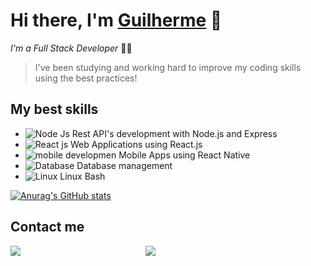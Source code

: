 # Hi there, I'm [Guilherme](https://guilherme-x.github.io) 💜
*I'm a Full Stack Developer* 👨‍💻
> I've been studying and working hard to improve my coding skills using the best practices!

## My best skills 

- ![Node Js](https://img.icons8.com/windows/20/26e07f/node-js.png) Rest API's development with Node.js and Express
- ![React js](https://img.icons8.com/color/20/4a90e2/react-native.png) Web Applications using React.js
- ![mobile developmen](https://img.icons8.com/ios/20/4a90e2/android.png) Mobile Apps using React Native
- ![Database](https://img.icons8.com/ios-filled/20/4a90e2/database.png) Database management
- ![Linux](https://img.icons8.com/color/20/000000/linux.png) Linux Bash

[![Anurag's GitHub stats](https://github-readme-stats.vercel.app/api?username=guilherme-x&theme=radical)](https://github.com/anuraghazra/github-readme-stats)

## Contact me
<a style="margin-right:200px" target="_blank" href="https://www.linkedin.com/in/guilherme-xavier-developer"><img src="https://img.icons8.com/fluent/48/4a90e2/linkedin.png"/></a><a style="margin-right:200px" target="_blank" href="mailto:guilherme.xavierxs@gmail.com"><img src="https://img.icons8.com/plasticine/48/fa314a/gmail.png"/></a>
<script type="text/javascript" src="https://platform.linkedin.com/badges/js/profile.js" async defer>

</script>
